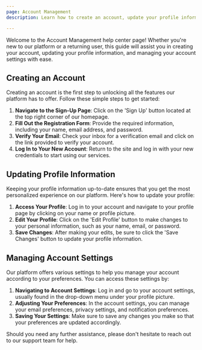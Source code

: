 ```yaml
---
page: Account Management
description: Learn how to create an account, update your profile information, and manage your account settings.

---
```



Welcome to the Account Management help center page! Whether you're new to our platform or a returning user, this guide will assist you in creating your account, updating your profile information, and managing your account settings with ease.

## Creating an Account

Creating an account is the first step to unlocking all the features our platform has to offer. Follow these simple steps to get started:

1. **Navigate to the Sign-Up Page**: Click on the 'Sign Up' button located at the top right corner of our homepage.
2. **Fill Out the Registration Form**: Provide the required information, including your name, email address, and password.
3. **Verify Your Email**: Check your inbox for a verification email and click on the link provided to verify your account.
4. **Log In to Your New Account**: Return to the site and log in with your new credentials to start using our services.

## Updating Profile Information

Keeping your profile information up-to-date ensures that you get the most personalized experience on our platform. Here's how to update your profile:

1. **Access Your Profile**: Log in to your account and navigate to your profile page by clicking on your name or profile picture.
2. **Edit Your Profile**: Click on the 'Edit Profile' button to make changes to your personal information, such as your name, email, or password.
3. **Save Changes**: After making your edits, be sure to click the 'Save Changes' button to update your profile information.

## Managing Account Settings

Our platform offers various settings to help you manage your account according to your preferences. You can access these settings by:

1. **Navigating to Account Settings**: Log in and go to your account settings, usually found in the drop-down menu under your profile picture.
2. **Adjusting Your Preferences**: In the account settings, you can manage your email preferences, privacy settings, and notification preferences.
3. **Saving Your Settings**: Make sure to save any changes you make so that your preferences are updated accordingly.

Should you need any further assistance, please don't hesitate to reach out to our support team for help.
